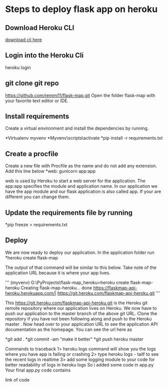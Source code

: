 # Steps to deploy flask app on heroku
## Download Heroku CLI  
[download cli here](https://devcenter.heroku.com/articles/heroku-cli )

## Login into the Heroku Cli 
heroku login

## git clone git repo
https://github.com/remmi11/flask-map.git
Open the folder flask-map  with your favorite text editor or IDE.

## Install requirements
Create a virtual environment and install the dependencies by running.

*Virtualenv myvenv
*Myvenv\scripts\activate
*pip install -r requirements.txt

## Create a procfile
Create a new file with Procfile as the name and do not add any extension. Add this line below
*web: gunicorn app:app

web is used by Heroku to start a web server for the application. The app:app specifies the module and application name. In our application we have the app module and our flask application is also called app. If your are different you can change them.

## Update the requirements file by running
*pip freeze > requirements.txt

## Deploy
We are now ready to deploy our application. In the application folder run
*heroku create flask-map

The output of that command will be similar to this below. Take note of the application URL because it is where your app lives.

'''
(myvenv) G:\PyProjects\flask-map_heroku>heroku create flask-map-heroku
Creating flask-map-heroku... done
https://flaskmap-api-heroku.herokuapp.com/| https://git.heroku.com/flaskmap-api-heroku.git
'''

This https://git.heroku.com/flaskmap-api-heroku.git is the Heroku git remote repository where our application lives on Heroku. We now have to push our application to the master branch of the above git URL. Clone the repository if you have not been following along and push to the Heroku master .
Now head over to your application URL to see the application API documentation as the homepage. You can see the url here as

*git add .
*git commit -am "make it better"
*git push heroku master



Commands to traceback
1>   heroku logs command will show you the logs where you have app is failing or crashing
2> type heroku logs - tailf to see the recent logs in realtime
3> add some logging module to your code for better readability of logs in heroku logs
So i added some code in app.py 
Your final app.py code contains

link of code

